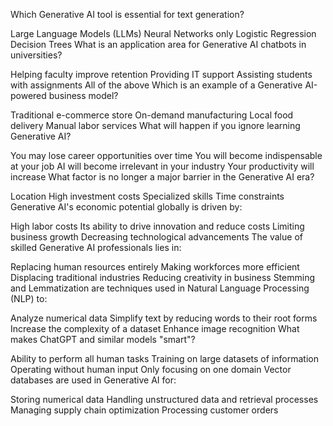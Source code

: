 Which Generative AI tool is essential for text generation?

 Large Language Models (LLMs)
 Neural Networks only
 Logistic Regression
 Decision Trees
What is an application area for Generative AI chatbots in universities?

 Helping faculty improve retention
 Providing IT support
 Assisting students with assignments
 All of the above
Which is an example of a Generative AI-powered business model?

 Traditional e-commerce store
 On-demand manufacturing
 Local food delivery
 Manual labor services
What will happen if you ignore learning Generative AI?

 You may lose career opportunities over time
 You will become indispensable at your job
 AI will become irrelevant in your industry
 Your productivity will increase
What factor is no longer a major barrier in the Generative AI era?

 Location
 High investment costs
 Specialized skills
 Time constraints
Generative AI's economic potential globally is driven by:

 High labor costs
 Its ability to drive innovation and reduce costs
 Limiting business growth
 Decreasing technological advancements
The value of skilled Generative AI professionals lies in:

 Replacing human resources entirely
 Making workforces more efficient
 Displacing traditional industries
 Reducing creativity in business
Stemming and Lemmatization are techniques used in Natural Language Processing (NLP) to:

 Analyze numerical data
 Simplify text by reducing words to their root forms
 Increase the complexity of a dataset
 Enhance image recognition
What makes ChatGPT and similar models "smart"?

 Ability to perform all human tasks
 Training on large datasets of information
 Operating without human input
 Only focusing on one domain
Vector databases are used in Generative AI for:

 Storing numerical data
 Handling unstructured data and retrieval processes
 Managing supply chain optimization
 Processing customer orders
